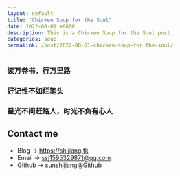 ```yaml
---
layout: default
title: "Chicken Soup for the Soul"
date: 2022-08-01 +0800
description: This is a Chicken Soup for the Soul post
categories: soup
permalink: /post/2022-08-01-chicken-soup-for-the-soul/
---
```


### 读万卷书，行万里路

### 好记性不如烂笔头

### 星光不问赶路人，时光不负有心人




## Contact me

* Blog -> <https://shijiang.tk>
* Email -> <ssj1595329871@qq.com>
* Github -> [sunshijiang@Github](https://github.com/sunshijiang)
